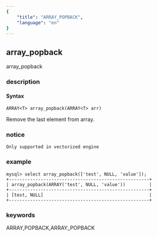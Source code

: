 ```yaml
---
{
    "title": "ARRAY_POPBACK",
    "language": "en"
}
---
```


## array_popback

array_popback

### description

#### Syntax

`ARRAY<T> array_popback(ARRAY<T> arr)`

Remove the last element from array.

### notice

`Only supported in vectorized engine`

### example

```
mysql> select array_popback(['test', NULL, 'value']);
+-----------------------------------------------------+
| array_popback(ARRAY('test', NULL, 'value'))         |
+-----------------------------------------------------+
| [test, NULL]                                        |
+-----------------------------------------------------+

```

### keywords

ARRAY,POPBACK,ARRAY_POPBACK

